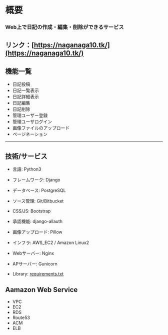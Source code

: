 
# 概要
### Web上で日記の作成・編集・削除ができるサービス
リンク：[https://naganaga10.tk/](https://naganaga10.tk/)
---
## 機能一覧
* 日記投稿
* 日記一覧表示
* 日記詳細表示
* 日記編集
* 日記削除
* 管理ユーザー登録
* 管理ユーザログイン
* 画像ファイルのアップロード
* ページネーション
---
## 技術/サービス
* 言語: Python3
* フレームワーク: Django
* データベース: PostgreSQL
* ソース管理: Git/Bitbucket
* CSS/JS: Bootstrap
* 承認機能: django-allauth
* 画像アップロード: Pillow
* インフラ: AWS_EC2 / Amazon Linux2
* Webサーバー: Nginx
* APサーバー: Gunicorn

* Library: [requirements.txt](#)

## Aamazon Web Service
* VPC
* EC2
* RDS
* Route53
* ACM
* ELB
